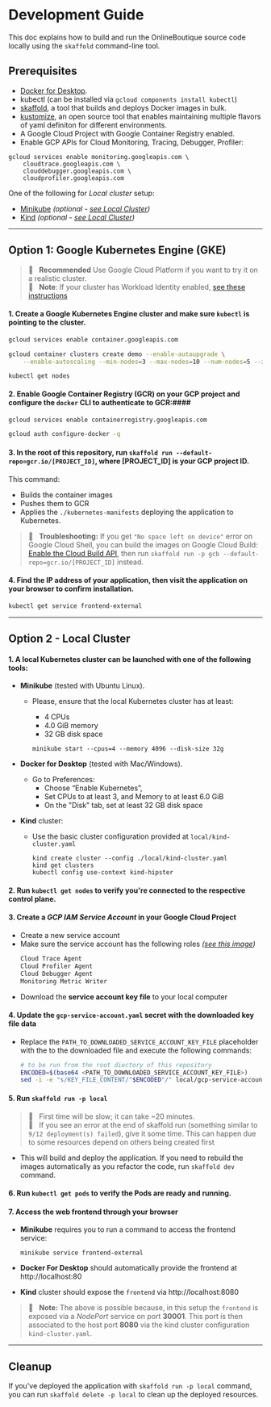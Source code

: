 # Development Guide

This doc explains how to build and run the OnlineBoutique source code locally
using the `skaffold` command-line tool.

## Prerequisites

- [Docker for Desktop](https://www.docker.com/products/docker-desktop).
- kubectl (can be installed via `gcloud components install kubectl`)
- [skaffold](https://skaffold.dev/docs/install/), a tool that builds and deploys
Docker images in bulk.
- [kustomize](https://kubectl.docs.kubernetes.io/installation/kustomize/), an
open source tool that enables maintaining multiple flavors of yaml definiton
for different environments.
- A Google Cloud Project with Google Container Registry enabled.
- Enable GCP APIs for Cloud Monitoring, Tracing, Debugger, Profiler:
```
gcloud services enable monitoring.googleapis.com \
    cloudtrace.googleapis.com \
    clouddebugger.googleapis.com \
    cloudprofiler.googleapis.com
```

One of the following for _Local cluster_ setup:
- [Minikube](https://minikube.sigs.k8s.io/docs/start/) _(optional - [see Local Cluster](#option-2---local-cluster))_
- [Kind](https://kind.sigs.k8s.io/) _(optional - [see Local Cluster](#option-2---local-cluster))_
---

## Option 1: Google Kubernetes Engine (GKE)

> 🎯 &nbsp;&nbsp;**Recommended** Use Google Cloud Platform if you want to try it on
> a realistic cluster. <br>
> 🎯 &nbsp;&nbsp;**Note**: If your cluster has Workload Identity enabled,
> [see these instructions](/docs/workload-identity.md)

#### 1.  Create a Google Kubernetes Engine cluster and make sure `kubectl` is pointing to the cluster.
```sh
gcloud services enable container.googleapis.com
```

```sh
gcloud container clusters create demo --enable-autoupgrade \
    --enable-autoscaling --min-nodes=3 --max-nodes=10 --num-nodes=5 --zone=us-central1-a
```

```
kubectl get nodes
```

#### 2.  Enable Google Container Registry (GCR) on your GCP project and configure the `docker` CLI to authenticate to GCR:####

```sh
gcloud services enable containerregistry.googleapis.com
```

```sh
gcloud auth configure-docker -q
```

#### 3.  In the root of this repository, run `skaffold run --default-repo=gcr.io/[PROJECT_ID]`, where [PROJECT_ID] is your GCP project ID.

This command:

- Builds the container images
- Pushes them to GCR
- Applies the `./kubernetes-manifests` deploying the application to Kubernetes.

> 🎯 &nbsp;&nbsp;**Troubleshooting:** If you get `"No space left on device"` error on Google
Cloud Shell, you can build the images on Google Cloud Build: [Enable the
Cloud Build
API](https://console.cloud.google.com/flows/enableapi?apiid=cloudbuild.googleapis.com),
then run `skaffold run -p gcb --default-repo=gcr.io/[PROJECT_ID]` instead.

#### 4.  Find the IP address of your application, then visit the application on your browser to confirm installation.
```sh
kubectl get service frontend-external
```
---

## Option 2 - Local Cluster

#### 1. A local Kubernetes cluster can be launched with one of the following tools:

- **Minikube** (tested with Ubuntu Linux).
  - Please, ensure that the local Kubernetes cluster has at least:
    - 4 CPUs
    - 4.0 GiB memory
    - 32 GB disk space

    ```shell
    minikube start --cpus=4 --memory 4096 --disk-size 32g
    ```

- **Docker for Desktop** (tested with Mac/Windows).
  - Go to Preferences:
    - Choose “Enable Kubernetes”,
    - Set CPUs to at least 3, and Memory to at least 6.0 GiB
    - On the "Disk" tab, set at least 32 GB disk space

- **Kind** cluster:
  - Use the basic cluster configuration provided at `local/kind-cluster.yaml`
    ```shell
    kind create cluster --config ./local/kind-cluster.yaml
    kind get clusters
    kubectl config use-context kind-hipster
    ```

#### 2. Run `kubectl get nodes` to verify you're connected to the respective control plane.

#### 3. Create a _GCP IAM Service Account_ in your Google Cloud Project
- Create a new service account
- Make sure the service account has the following roles _([see this image](img/service-account.png))_
  ```sh
  Cloud Trace Agent
  Cloud Profiler Agent
  Cloud Debugger Agent
  Monitoring Metric Writer
  ```
- Download the **service account key file** to your local computer

#### 4. Update the `gcp-service-account.yaml` secret with the downloaded key file data
- Replace the `PATH_TO_DOWNLOADED_SERVICE_ACCOUNT_KEY_FILE` placeholder with the
to the downloaded file and execute the following commands:
  ```sh
  # to be run from the root diectory of this repository
  ENCODED=$(base64 <PATH_TO_DOWNLOADED_SERVICE_ACCOUNT_KEY_FILE>)
  sed -i -e "s/KEY_FILE_CONTENT/"$ENCODED"/" local/gcp-service-account.yaml
  ```
#### 5. Run `skaffold run -p local`
> 🎯 &nbsp;&nbsp;First time will be slow; it can take ~20 minutes. <br>
> 🎯 &nbsp;&nbsp;If you see an error at the end of skaffold run (something similar to
`9/12 deployment(s) failed`), give it some time. This can happen due to some
resources depend on others being created first

- This will build and deploy the application. If you need to rebuild the images
   automatically as you refactor the code, run `skaffold dev` command.

#### 6. Run `kubectl get pods` to verify the Pods are ready and running.

#### 7. Access the web frontend through your browser
- **Minikube** requires you to run a command to access the frontend service:
  ```shell
  minikube service frontend-external
  ```

- **Docker For Desktop** should automatically provide the frontend at http://localhost:80

- **Kind** cluster should expose the `frontend` via http://localhost:8080
> 🎯 &nbsp;&nbsp;**Note:** The above is possible because, in this setup the
 `frontend` is exposed via a _NodePort_ service on port **30001**. This port is
  then associated to the host port **8080** via the kind cluster configuration
   `kind-cluster.yaml`.
---

## Cleanup

If you've deployed the application with `skaffold run -p local` command,
you can run `skaffold delete -p local` to clean up the deployed resources.
